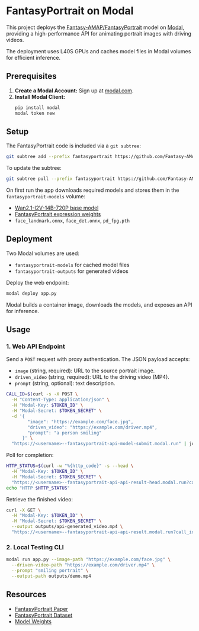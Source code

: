 # FantasyPortrait on Modal

This project deploys the [Fantasy-AMAP/FantasyPortrait](https://github.com/Fantasy-AMAP/fantasy-portrait) model on [Modal](https://modal.com), providing a high-performance API for animating portrait images with driving videos.

The deployment uses L40S GPUs and caches model files in Modal volumes for efficient inference.

## Prerequisites

1. **Create a Modal Account:** Sign up at [modal.com](https://modal.com).
2. **Install Modal Client:**
   ```bash
   pip install modal
   modal token new
   ```

## Setup

The FantasyPortrait code is included via a `git subtree`:

```bash
git subtree add --prefix fantasyportrait https://github.com/Fantasy-AMAP/fantasy-portrait main --squash
```

To update the subtree:

```bash
git subtree pull --prefix fantasyportrait https://github.com/Fantasy-AMAP/fantasy-portrait main --squash
```

On first run the app downloads required models and stores them in the `fantasyportrait-models` volume:

- [Wan2.1-I2V-14B-720P base model](https://huggingface.co/Wan-AI/Wan2.1-I2V-14B-720P)
- [FantasyPortrait expression weights](https://huggingface.co/acvlab/FantasyPortrait)
- `face_landmark.onnx`, `face_det.onnx`, `pd_fpg.pth`

## Deployment

Two Modal volumes are used:

- `fantasyportrait-models` for cached model files
- `fantasyportrait-outputs` for generated videos

Deploy the web endpoint:

```bash
modal deploy app.py
```

Modal builds a container image, downloads the models, and exposes an API for inference.

## Usage

### 1. Web API Endpoint

Send a `POST` request with proxy authentication. The JSON payload accepts:

- `image` (string, required): URL to the source portrait image.
- `driven_video` (string, required): URL to the driving video (MP4).
- `prompt` (string, optional): text description.

```bash
CALL_ID=$(curl -s -X POST \
  -H "Content-Type: application/json" \
  -H "Modal-Key: $TOKEN_ID" \
  -H "Modal-Secret: $TOKEN_SECRET" \
  -d '{
        "image": "https://example.com/face.jpg",
        "driven_video": "https://example.com/driver.mp4",
        "prompt": "a person smiling"
      }' \
  "https://<username>--fantasyportrait-api-model-submit.modal.run" | jq -r '.call_id')
```

Poll for completion:

```bash
HTTP_STATUS=$(curl -w "%{http_code}" -s --head \
  -H "Modal-Key: $TOKEN_ID" \
  -H "Modal-Secret: $TOKEN_SECRET" \
  "https://<username>--fantasyportrait-api-api-result-head.modal.run?call_id=$CALL_ID")
echo "HTTP $HTTP_STATUS"
```

Retrieve the finished video:

```bash
curl -X GET \
  -H "Modal-Key: $TOKEN_ID" \
  -H "Modal-Secret: $TOKEN_SECRET" \
  --output outputs/api-generated_video.mp4 \
  "https://<username>--fantasyportrait-api-api-result.modal.run?call_id=$CALL_ID"
```

### 2. Local Testing CLI

```bash
modal run app.py --image-path "https://example.com/face.jpg" \
  --driven-video-path "https://example.com/driver.mp4" \
  --prompt "smiling portrait" \
  --output-path outputs/demo.mp4
```

## Resources

- [FantasyPortrait Paper](https://arxiv.org/abs/2507.12956)
- [FantasyPortrait Dataset](https://huggingface.co/datasets/acvlab/FantasyPortrait-Multi-Expr)
- [Model Weights](https://huggingface.co/acvlab/FantasyPortrait)
